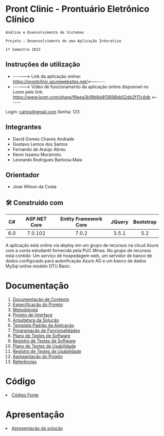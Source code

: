 # Pront Clinic - Prontuário Eletrônico Clínico

`Análise e Dsenvolvimento de Sistemas`

`Projeto – Desenvolvimento de uma Aplicação Interativa`

`1º Semestre 2023`

## Instruções de utilização

 * ------> Link da aplicação online: https://prontclinic.azurewebsites.net/<------
 * ------> Vídeo de funcionamento da aplicação online disponível no Loom pelo link: https://www.loom.com/share/f8eea3b18b8d4f3698bb52db2f17c4db <------

Login: carlos@gmail.com
Senha: 123

## Integrantes

* David Gomes Chaves Andrade
* Gustavo Lemos dos Santos
* Fernando de Araújo Abreu
* Kevin Issamu Muramoto
* Leonardo Rodrigues Barbosa Maia

## Orientador

* Jose Wilson da Costa

## 🛠️ Construído com
C# | ASP.NET Core | Entity Framework Core | JQuery |Bootstrap 
:---:|:--------------:|:-----------------------:|:--------:|:---------:
6.0| 7.0.102      | 7.0.2                 | 3.5.1  | 5.2

A aplicação está online via deploy em um grupo de recursos na cloud Azure com a conta estudantil fornecida pela PUC Minas. No grupo de recursos está contido: Um serviço de hospedagem web, um servidor de banco de dados configurado para autenficação Azure AD e um banco de dados MySql online modelo DTU Basic.
# Documentação

<ol>
<li><a href="docs/01-Documentação de Contexto.md"> Documentação de Contexto</a></li>
<li><a href="docs/02-Especificação do Projeto.md"> Especificação do Projeto</a></li>
<li><a href="docs/03-Metodologia.md"> Metodologia</a></li>
<li><a href="docs/04-Projeto de Interface.md"> Projeto de Interface</a></li>
<li><a href="docs/05-Arquitetura da Solução.md"> Arquitetura da Solução</a></li>
<li><a href="docs/06-Template Padrão da Aplicação.md"> Template Padrão da Aplicação</a></li>
<li><a href="docs/07-Programação de Funcionalidades.md"> Programação de Funcionalidades</a></li>
<li><a href="docs/08-Plano de Testes de Software.md"> Plano de Testes de Software</a></li>
<li><a href="docs/09-Registro de Testes de Software.md"> Registro de Testes de Software</a></li>
<li><a href="docs/10-Plano de Testes de Usabilidade.md"> Plano de Testes de Usabilidade</a></li>
<li><a href="docs/11-Registro de Testes de Usabilidade.md"> Registro de Testes de Usabilidade</a></li>
<li><a href="docs/12-Apresentação do Projeto.md"> Apresentação do Projeto</a></li>
<li><a href="docs/13-Referências.md"> Referências</a></li>
</ol>

# Código

<li><a href="src/README.md"> Código Fonte</a></li>

# Apresentação

<li><a href="presentation/README.md"> Apresentação da solução</a></li>
